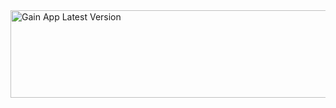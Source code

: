 
<div align="left">
  <a href="http://gaings.iptime.org:9999/app/download">
    <img src="https://img.shields.io/badge/dynamic/json?url=https://api.github.com/repos/piaowenjie/gain-emp-app-release/releases/latest&query=$.name&label=%EA%B0%80%EC%9D%B8%EC%83%81%EC%82%ACAPP&color=success&style=for-the-badge&logo=github" 
         width="700" 
         height="140" 
         alt="Gain App Latest Version">
  </a>
</div>
